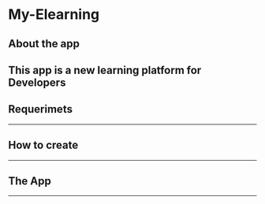 # My-Elearning


## About the app

This app is a new learning platform for Developers 
---

## Requerimets

---

## How to create

---

## The App

---


